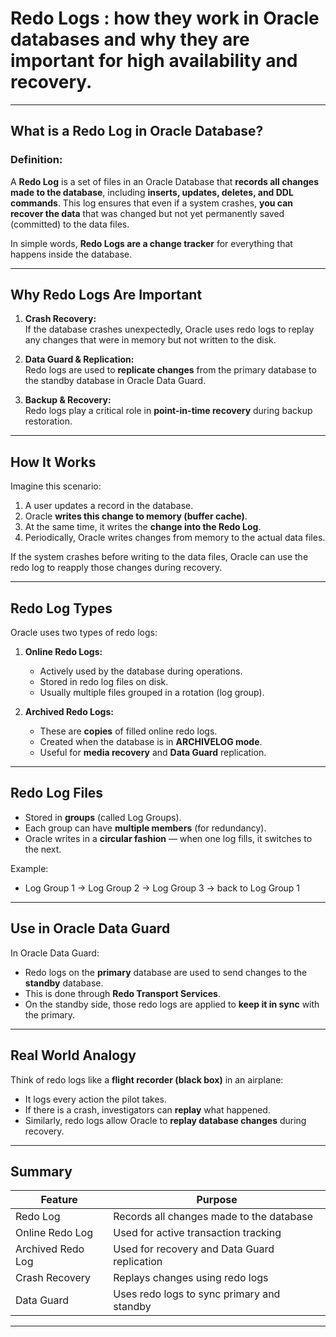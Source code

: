 # **Redo Logs** : how they work in Oracle databases and why they are important for high availability and recovery.

---

## What is a Redo Log in Oracle Database?

### **Definition:**
A **Redo Log** is a set of files in an Oracle Database that **records all changes made to the database**, including **inserts, updates, deletes, and DDL commands**. This log ensures that even if a system crashes, **you can recover the data** that was changed but not yet permanently saved (committed) to the data files.

In simple words, **Redo Logs are a change tracker** for everything that happens inside the database.

---

## Why Redo Logs Are Important

1. **Crash Recovery:**  
   If the database crashes unexpectedly, Oracle uses redo logs to replay any changes that were in memory but not written to the disk.

2. **Data Guard & Replication:**  
   Redo logs are used to **replicate changes** from the primary database to the standby database in Oracle Data Guard.

3. **Backup & Recovery:**  
   Redo logs play a critical role in **point-in-time recovery** during backup restoration.

---

## How It Works

Imagine this scenario:

1. A user updates a record in the database.
2. Oracle **writes this change to memory (buffer cache)**.
3. At the same time, it writes the **change into the Redo Log**.
4. Periodically, Oracle writes changes from memory to the actual data files.

If the system crashes before writing to the data files, Oracle can use the redo log to reapply those changes during recovery.

---

## Redo Log Types

Oracle uses two types of redo logs:

1. **Online Redo Logs:**
   - Actively used by the database during operations.
   - Stored in redo log files on disk.
   - Usually multiple files grouped in a rotation (log group).

2. **Archived Redo Logs:**
   - These are **copies** of filled online redo logs.
   - Created when the database is in **ARCHIVELOG mode**.
   - Useful for **media recovery** and **Data Guard** replication.

---

## Redo Log Files

- Stored in **groups** (called Log Groups).
- Each group can have **multiple members** (for redundancy).
- Oracle writes in a **circular fashion** — when one log fills, it switches to the next.

Example:
- Log Group 1 → Log Group 2 → Log Group 3 → back to Log Group 1

---

## Use in Oracle Data Guard

In Oracle Data Guard:

- Redo logs on the **primary** database are used to send changes to the **standby** database.
- This is done through **Redo Transport Services**.
- On the standby side, those redo logs are applied to **keep it in sync** with the primary.

---

## Real World Analogy

Think of redo logs like a **flight recorder (black box)** in an airplane:
- It logs every action the pilot takes.
- If there is a crash, investigators can **replay** what happened.
- Similarly, redo logs allow Oracle to **replay database changes** during recovery.

---

## Summary

| Feature          | Purpose                                      |
|------------------|----------------------------------------------|
| Redo Log         | Records all changes made to the database     |
| Online Redo Log  | Used for active transaction tracking         |
| Archived Redo Log| Used for recovery and Data Guard replication |
| Crash Recovery   | Replays changes using redo logs              |
| Data Guard       | Uses redo logs to sync primary and standby   |

---
